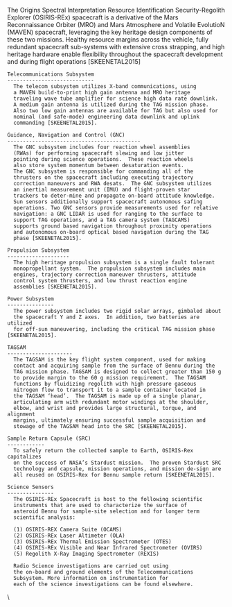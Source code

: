 The Origins Spectral Interpretation Resource Identification 
    Security-Regolith Explorer (OSIRIS-REx) spacecraft is a derivative 
    of the Mars Reconnaissance Orbiter (MRO) and Mars Atmosphere and
    Volatile EvolutioN (MAVEN) spacecraft, leveraging the key heritage
    design components of these two missions.  Healthy resource margins
    across the vehicle, fully redundant spacecraft sub-systems with 
    extensive cross strapping, and high heritage hardware enable
    flexibility throughout the spacecraft development and during
    flight operations [SKEENETAL2015]
    
    Telecommunications Subsystem
    ----------------------------
      The telecom subsystem utilizes X-band communications, using
      a MAVEN build-to-print high gain antenna and MRO heritage 
      traveling wave tube amplifier for science high data rate downlink. 
      A medium gain antenna is utilized during the TAG mission phase.  
      Also two low gain antennas are available for TAG but also used for
      nominal (and safe-mode) engineering data downlink and uplink 
      commanding [SKEENETAL2015].
 
    Guidance, Navigation and Control (GNC)
    -------------------------------------------
      The GNC subsystem includes four reaction wheel assemblies 
      (RWAs) for performing spacecraft slewing and low jitter 
      pointing during science operations.  These reaction wheels 
      also store system momentum between desaturation events.  
      The GNC subsystem is responsible for commanding all of the
      thrusters on the spacecraft including executing trajectory
      correction maneuvers and RWA desats.  The GNC subsystem utilizes
      an inertial measurement unit (IMU) and flight-proven star 
      trackers to deter-mine and propagate on-board attitude knowledge.
      Sun sensors additionally support spacecraft autonomous safing 
      operations. Two GNC sensors provide measurements used for relative
      navigation: a GNC LIDAR is used for ranging to the surface to 
      support TAG operations, and a TAG camera system (TAGCAMS) 
      supports ground based navigation throughout proximity operations
      and autonomous on-board optical based navigation during the TAG
      phase [SKEENETAL2015].
 
    Propulsion Subsystem
    --------------------
      The high heritage propulsion subsystem is a single fault tolerant
      monopropellant system.  The propulsion subsystem includes main 
      engines, trajectory correction maneuver thrusters, attitude 
      control system thrusters, and low thrust reaction engine 
      assemblies [SKEENETAL2015].   

    Power Subsystem
    ---------------
      The power subsystem includes two rigid solar arrays, gimbaled about
      the spacecraft Y and Z axes.  In addition, two batteries are utilized
      for off-sun maneuvering, including the critical TAG mission phase [SKEENETAL2015].
 
    TAGSAM 
    ---------------------
      The TAGSAM is the key flight system component, used for making 
      contact and acquiring sample from the surface of Bennu during the
      TAG mission phase. TAGSAM is designed to collect greater than 150 g
      to provide margin to the 60 g mission requirement.  The TAGSAM 
      functions by fluidizing regolith with high pressure gaseous 
      nitrogen flow to transport it to a sample container located in 
      the TAGSAM ‘head’.  The TAGSAM is made up of a single planar, 
      articulating arm with redundant motor windings at the shoulder, 
      elbow, and wrist and provides large structural, torque, and alignment
      margins, ultimately ensuring successful sample acquisition and
      stowage of the TAGSAM head into the SRC [SKEENETAL2015].
 
    Sample Return Capsule (SRC)
    ------------
      To safely return the collected sample to Earth, OSIRIS-Rex capitalizes
      on the success of NASA’s Stardust mission.  The proven Stardust SRC
      technology and capsule, mission operations, and mission de-sign are 
      all reused on OSIRIS-Rex for Bennu sample return [SKEENETAL2015].
 
    Science Sensors
    ---------------
      The OSIRIS-REx Spacecraft is host to the following scientific 
      instruments that are used to characterize the surface of 
      asteroid Bennu for sample-site selection and for longer term
      scientific analysis:
 
      (1) OSIRIS-REX Camera Suite (OCAMS)
      (2) OSIRIS-REx Laser Altimeter (OLA)
      (3) OSIRIS-REx Thermal Emission Spectrometer (OTES)
      (4) OSIRIS-REx Visible and Near Infrared Spectrometer (OVIRS)
      (5) Regolith X-Ray Imaging Spectrometer (REXIS)
    
      Radio Science investigations are carried out using
      the on-board and ground elements of the Telecommunications
      Subsystem. More information on instrumentation for
      each of the science investigations can be found elsewhere.
 \